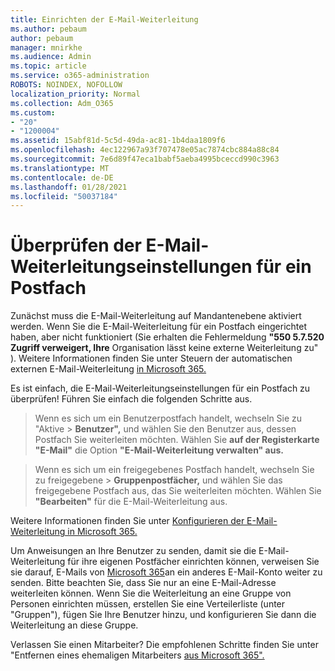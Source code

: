 ```yaml
---
title: Einrichten der E-Mail-Weiterleitung
ms.author: pebaum
author: pebaum
manager: mnirkhe
ms.audience: Admin
ms.topic: article
ms.service: o365-administration
ROBOTS: NOINDEX, NOFOLLOW
localization_priority: Normal
ms.collection: Adm_O365
ms.custom:
- "20"
- "1200004"
ms.assetid: 15abf81d-5c5d-49da-ac81-1b4daa1809f6
ms.openlocfilehash: 4ec122967a93f707478e05ac7874cbc884a88c84
ms.sourcegitcommit: 7e6d89f47eca1babf5aeba4995bceccd990c3963
ms.translationtype: MT
ms.contentlocale: de-DE
ms.lasthandoff: 01/28/2021
ms.locfileid: "50037184"
---
```

# <a name="check-the-email-forwarding-settings-for-a-mailbox"></a>Überprüfen der E-Mail-Weiterleitungseinstellungen für ein Postfach

Zunächst muss die E-Mail-Weiterleitung auf Mandantenebene aktiviert werden. Wenn Sie die E-Mail-Weiterleitung für ein Postfach eingerichtet haben, aber nicht funktioniert (Sie erhalten die Fehlermeldung **"550 5.7.520 Zugriff verweigert, Ihre** Organisation lässt keine externe Weiterleitung zu" ). Weitere Informationen finden Sie unter Steuern der automatischen externen E-Mail-Weiterleitung [in Microsoft 365.](https://docs.microsoft.com/microsoft-365/security/office-365-security/external-email-forwarding?view=o365-worldwide)

Es ist einfach, die E-Mail-Weiterleitungseinstellungen für ein Postfach zu überprüfen! Führen Sie einfach die folgenden Schritte aus.
  
> Wenn es sich um ein  Benutzerpostfach handelt, wechseln Sie zu "Aktive \> **Benutzer",** und wählen Sie den Benutzer aus, dessen Postfach Sie weiterleiten möchten. Wählen Sie **auf der Registerkarte "E-Mail"** die Option **"E-Mail-Weiterleitung verwalten" aus.**

> Wenn es sich um ein  freigegebenes Postfach handelt, wechseln Sie zu freigegebene \> **Gruppenpostfächer,** und wählen Sie das freigegebene Postfach aus, das Sie weiterleiten möchten. Wählen Sie **"Bearbeiten"** für die E-Mail-Weiterleitung aus.

Weitere Informationen finden Sie unter [Konfigurieren der E-Mail-Weiterleitung in Microsoft 365.](https://docs.microsoft.com/microsoft-365/admin/email/configure-email-forwarding)
  
Um Anweisungen an Ihre Benutzer zu senden, damit sie die E-Mail-Weiterleitung für ihre eigenen Postfächer einrichten können, verweisen Sie sie darauf, E-Mails von [Microsoft 365](https://support.office.com/article/Forward-email-from-Office-365-to-another-email-account-1ed4ee1e-74f8-4f53-a174-86b748ff6a0e)an ein anderes E-Mail-Konto weiter zu senden. Bitte beachten Sie, dass Sie nur an eine E-Mail-Adresse weiterleiten können. Wenn Sie die Weiterleitung an eine Gruppe von Personen einrichten müssen, erstellen Sie eine Verteilerliste (unter "Gruppen"), fügen Sie Ihre Benutzer hinzu, und konfigurieren Sie dann die Weiterleitung an diese Gruppe.
  
Verlassen Sie einen Mitarbeiter? Die empfohlenen Schritte finden Sie unter "Entfernen eines ehemaligen Mitarbeiters [aus Microsoft 365".](https://docs.microsoft.com/microsoft-365/admin/add-users/remove-former-employee)